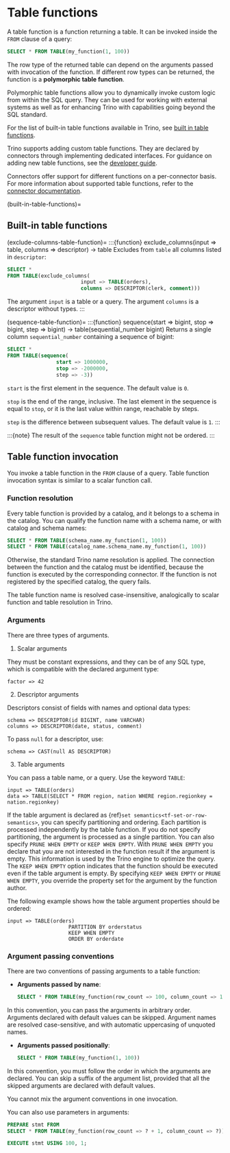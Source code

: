 # Table functions

A table function is a function returning a table. It can be invoked inside the
`FROM` clause of a query:

```sql
SELECT * FROM TABLE(my_function(1, 100))
```

The row type of the returned table can depend on the arguments passed with
invocation of the function. If different row types can be returned, the
function is a **polymorphic table function**.

Polymorphic table functions allow you to dynamically invoke custom logic from
within the SQL query. They can be used for working with external systems as
well as for enhancing Trino with capabilities going beyond the SQL standard.

For the list of built-in table functions available in Trino, see [built in
table functions](built-in-table-functions).

Trino supports adding custom table functions. They are declared by connectors
through implementing dedicated interfaces. For guidance on adding new table
functions, see the [developer guide](/develop/table-functions).

Connectors offer support for different functions on a per-connector basis. For
more information about supported table functions, refer to the [connector
documentation](/connector).

(built-in-table-functions)=
## Built-in table functions

(exclude-columns-table-function)=
:::{function} exclude_columns(input => table, columns => descriptor) -> table
Excludes from `table` all columns listed in `descriptor`:

```sql
SELECT *
FROM TABLE(exclude_columns(
                        input => TABLE(orders),
                        columns => DESCRIPTOR(clerk, comment)))
```

The argument `input` is a table or a query.
The argument `columns` is a descriptor without types.
:::

(sequence-table-function)=
:::{function} sequence(start => bigint, stop => bigint, step => bigint) -> table(sequential_number bigint)
Returns a single column `sequential_number` containing a sequence of bigint:

```sql
SELECT *
FROM TABLE(sequence(
                start => 1000000,
                stop => -2000000,
                step => -3))
```

`start` is the first element in the sequence. The default value is `0`.

`stop` is the end of the range, inclusive. The last element in the
sequence is equal to `stop`, or it is the last value within range,
reachable by steps.

`step` is the difference between subsequent values. The default value is
`1`.
:::

:::{note}
The result of the `sequence` table function might not be ordered.
:::

## Table function invocation

You invoke a table function in the `FROM` clause of a query. Table function
invocation syntax is similar to a scalar function call.

### Function resolution

Every table function is provided by a catalog, and it belongs to a schema in
the catalog. You can qualify the function name with a schema name, or with
catalog and schema names:

```sql
SELECT * FROM TABLE(schema_name.my_function(1, 100))
SELECT * FROM TABLE(catalog_name.schema_name.my_function(1, 100))
```

Otherwise, the standard Trino name resolution is applied. The connection
between the function and the catalog must be identified, because the function
is executed by the corresponding connector. If the function is not registered
by the specified catalog, the query fails.

The table function name is resolved case-insensitive, analogically to scalar
function and table resolution in Trino.

### Arguments

There are three types of arguments.

1. Scalar arguments

They must be constant expressions, and they can be of any SQL type, which is
compatible with the declared argument type:

```
factor => 42
```

2. Descriptor arguments

Descriptors consist of fields with names and optional data types:

```
schema => DESCRIPTOR(id BIGINT, name VARCHAR)
columns => DESCRIPTOR(date, status, comment)
```

To pass `null` for a descriptor, use:

```
schema => CAST(null AS DESCRIPTOR)
```

3. Table arguments

You can pass a table name, or a query. Use the keyword `TABLE`:

```
input => TABLE(orders)
data => TABLE(SELECT * FROM region, nation WHERE region.regionkey = nation.regionkey)
```

If the table argument is declared as {ref}`set semantics<tf-set-or-row-semantics>`,
you can specify partitioning and ordering. Each partition is processed
independently by the table function. If you do not specify partitioning, the
argument is processed as a single partition. You can also specify
`PRUNE WHEN EMPTY` or `KEEP WHEN EMPTY`. With `PRUNE WHEN EMPTY` you
declare that you are not interested in the function result if the argument is
empty. This information is used by the Trino engine to optimize the query. The
`KEEP WHEN EMPTY` option indicates that the function should be executed even
if the table argument is empty. By specifying `KEEP WHEN EMPTY` or
`PRUNE WHEN EMPTY`, you override the property set for the argument by the
function author.

The following example shows how the table argument properties should be ordered:

```
input => TABLE(orders)
                    PARTITION BY orderstatus
                    KEEP WHEN EMPTY
                    ORDER BY orderdate
```

### Argument passing conventions

There are two conventions of passing arguments to a table function:

- **Arguments passed by name**:

  ```sql
  SELECT * FROM TABLE(my_function(row_count => 100, column_count => 1))
  ```

In this convention, you can pass the arguments in arbitrary order. Arguments
declared with default values can be skipped. Argument names are resolved
case-sensitive, and with automatic uppercasing of unquoted names.

- **Arguments passed positionally**:

  ```sql
  SELECT * FROM TABLE(my_function(1, 100))
  ```

In this convention, you must follow the order in which the arguments are
declared. You can skip a suffix of the argument list, provided that all the
skipped arguments are declared with default values.

You cannot mix the argument conventions in one invocation.

You can also use parameters in arguments:

```sql
PREPARE stmt FROM
SELECT * FROM TABLE(my_function(row_count => ? + 1, column_count => ?));

EXECUTE stmt USING 100, 1;
```
